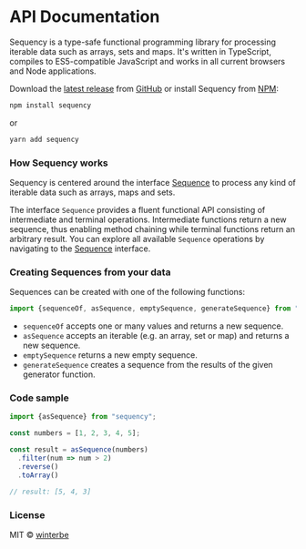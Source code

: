 # API Documentation

Sequency is a type-safe functional programming library for processing iterable data such as arrays, sets and maps. It's written in TypeScript, compiles to ES5-compatible JavaScript and works in all current browsers and Node applications.

Download the [latest release](https://github.com/winterbe/sequency/releases) from [GitHub](https://github.com/winterbe/sequency) or install Sequency from [NPM](https://github.com/winterbe/sequency):

```bash
npm install sequency
```
or
```bash
yarn add sequency
```

### How Sequency works

Sequency is centered around the interface [Sequence](https://winterbe.github.io/sequency/interfaces/Sequence.html) to process any kind of iterable data such as arrays, maps and sets. 

The interface `Sequence` provides a fluent functional API consisting of intermediate and terminal operations. Intermediate functions return a new sequence, thus enabling method chaining while terminal functions return an arbitrary result. You can explore all available `Sequence` operations by navigating to the [Sequence](https://winterbe.github.io/sequency/interfaces/Sequence.html) interface.

### Creating Sequences from your data

Sequences can be created with one of the following functions:

```js
import {sequenceOf, asSequence, emptySequence, generateSequence} from "sequency";
```

- `sequenceOf` accepts one or many values and returns a new sequence.
- `asSequence` accepts an iterable (e.g. an array, set or map) and returns a new sequence.
- `emptySequence` returns a new empty sequence.
- `generateSequence` creates a sequence from the results of the given generator function.

### Code sample

```js
import {asSequence} from "sequency";

const numbers = [1, 2, 3, 4, 5];

const result = asSequence(numbers)
  .filter(num => num > 2)
  .reverse()
  .toArray()

// result: [5, 4, 3]
```

### License

MIT © [winterbe](https://twitter.com/winterbe_)
